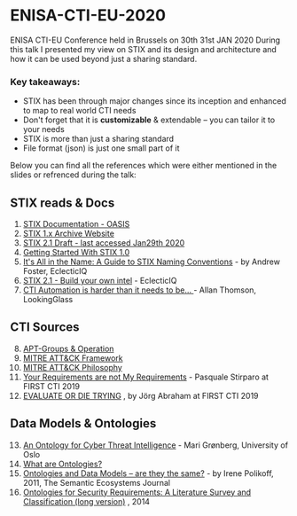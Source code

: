 # ENISA-CTI-EU-2020
ENISA CTI-EU Conference held in Brussels on 30th 31st JAN 2020
During this talk I presented my view on STIX and its design and architecture and how it can be used beyond just a sharing standard. 
### Key takeaways:
- STIX has been through major changes since its inception and enhanced to map to real world CTI needs
- Don't forget that it is **customizable** & extendable – you can tailor it to your needs
- STIX is more than just a sharing standard
- File format (json) is just one small part of it

Below you can find all the references which were either mentioned in the slides or refrenced during the talk:

## STIX reads & Docs
1. [STIX Documentation - OASIS](https://oasis-open.github.io/cti-documentation/)
2. [STIX 1.x Archive Website](https://stixproject.github.io/)
3. [STIX 2.1 Draft - last accessed Jan29th 2020](https://docs.oasis-open.org/cti/stix/v2.1/csprd01/stix-v2.1-csprd01.html)
4. [Getting Started With STIX 1.0](https://stixproject.github.io/getting-started/whitepaper/)
5. [It's All in the Name: A Guide to STIX Naming Conventions](https://blog.eclecticiq.com/its-all-in-the-name-a-guide-to-stix-naming-conventions) - by Andrew Foster, EclecticIQ
6. [STIX 2.1 - Build your own intel](https://www.infosecurityeurope.com/__novadocuments/582223?v=636899805597770000) - EclecticIQ 
7. [CTI Automation is harder than it needs to be… ](https://www.first.org/resources/papers/conf2018/Thomson-Allan_FIRST_20180602.pdf) - Allan Thomson, LookingGlass 

## CTI Sources
8. [APT-Groups & Operation](https://apt.threattracking.com)
9. [MITRE ATT&CK Framework](https://attack.mitre.org/)
10. [MITRE ATT&CK Philosophy](https://www.mitre.org/capabilities/cybersecurity/overview/cybersecurity-blog/the-philosophy-of-attck)
11. [Your Requirements are not My Requirements](https://www.first.org/resources/papers/london2019/1430-1500-Your-Requirements-are-Not-My-Requirements-Speaker-Pasquale-Stirparo.pdf) - Pasquale Stirparo at FIRST CTI 2019
12. [EVALUATE OR DIE TRYING](https://www.first.org/resources/papers/london2019/EVALUATE-OR-DIE-TRYING-Abraham-Polzunov.pdf) , by Jörg Abraham at FIRST CTI 2019

## Data Models & Ontologies
13. [An Ontology for Cyber Threat Intelligence](https://www.duo.uio.no/bitstream/handle/10852/69063/groenberg_mari_thesis.pdf?sequence=1&isAllowed=y) - Mari Grønberg, University of Oslo 
14. [What are Ontologies?](https://www.ontotext.com/knowledgehub/fundamentals/what-are-ontologies/) 
15. [Ontologies and Data Models – are they the same?](https://www.topquadrant.com/ontologies-and-data-models-are-they-the-same/) - by Irene Polikoff, 2011, The Semantic Ecosystems Journal 
16. [Ontologies for Security Requirements: A Literature Survey and Classification (long version)](https://hal-paris1.archives-ouvertes.fr/hal-00709970/document) , 2014
